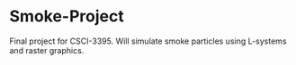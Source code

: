 # Smoke-Project
Final project for CSCI-3395. Will simulate smoke particles using L-systems and raster graphics.
